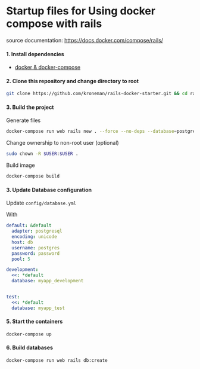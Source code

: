 # Startup files for Using docker compose with rails

source documentation: https://docs.docker.com/compose/rails/

#### 1. Install dependencies

- [docker & docker-compose](https://docs.docker.com/compose/install/)

#### 2. Clone this repository and change directory to root

```sh
git clone https://github.com/kroneman/rails-docker-starter.git && cd rails-docker-starter
```

#### 3. Build the project

Generate files
```sh
docker-compose run web rails new . --force --no-deps --database=postgresql
```

Change ownership to non-root user (optional)
```sh
sudo chown -R $USER:$USER .
```

Build image
```sh
docker-compose build
```

#### 3. Update Database configuration

Update `config/database.yml`

With

```yml
default: &default
  adapter: postgresql
  encoding: unicode
  host: db
  username: postgres
  password: password
  pool: 5

development:
  <<: *default
  database: myapp_development


test:
  <<: *default
  database: myapp_test
```

#### 5. Start the containers

```sh
docker-compose up
```

#### 6. Build databases

```sh
docker-compose run web rails db:create
```